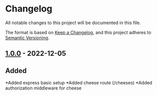 <!-- #Expresss Eksempel

[Changelog](./CHANGELOG.md) -->

# Changelog

All notable changes to this project will be documented in this file.

The format is based on [Keep a Changelog](https://keepachangelog.com/en/1.0.0/),
and this project adheres to [Semantic Versioning](https://semver.org/spec/v2.0.0.html).


## [1.0.0] - 2022-12-05

## Added
*Added express basic setup
*Added cheese route (/cheeses)
*Added authorization middleware for cheese

[1.0.0]: https://github.com/Rangeland5499/wxpress/releases/tag/v1.0.0

